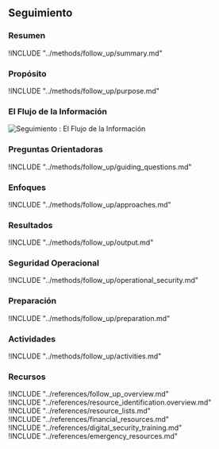 ## Seguimiento

### Resumen
!INCLUDE "../methods/follow_up/summary.md"

### Propósito
!INCLUDE "../methods/follow_up/purpose.md"

### El Flujo de la Información
![Seguimiento : El Flujo de la Información](images/info_flows/follow_up.svg)

### Preguntas Orientadoras
!INCLUDE "../methods/follow_up/guiding_questions.md"

### Enfoques
!INCLUDE "../methods/follow_up/approaches.md"


### Resultados
!INCLUDE "../methods/follow_up/output.md"

### Seguridad Operacional
!INCLUDE "../methods/follow_up/operational_security.md"

### Preparación
!INCLUDE "../methods/follow_up/preparation.md"

### Actividades
!INCLUDE "../methods/follow_up/activities.md"

### Recursos
<div class="greybox">
!INCLUDE "../references/follow_up_overview.md"
</div>

<div class="greybox">
!INCLUDE "../references/resource_identification.overview.md"
</div>

<div class="greybox">
!INCLUDE "../references/resource_lists.md"
</div>

<div class="greybox">
!INCLUDE "../references/financial_resources.md"
</div>

<div class="greybox">
!INCLUDE "../references/digital_security_training.md"
</div>

<div class="greybox">
!INCLUDE "../references/emergency_resources.md"
</div>
